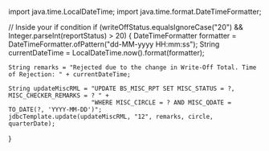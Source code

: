 import java.time.LocalDateTime;
import java.time.format.DateTimeFormatter;

// Inside your if condition
if (writeOffStatus.equalsIgnoreCase("20") && Integer.parseInt(reportStatus) > 20) {
    DateTimeFormatter formatter = DateTimeFormatter.ofPattern("dd-MM-yyyy HH:mm:ss");
    String currentDateTime = LocalDateTime.now().format(formatter);

    String remarks = "Rejected due to the change in Write-Off Total. Time of Rejection: " + currentDateTime;

    String updateMiscRML = "UPDATE BS_MISC_RPT SET MISC_STATUS = ?, MISC_CHECKER_REMARKS = ? " +
                           "WHERE MISC_CIRCLE = ? AND MISC_QDATE = TO_DATE(?, 'YYYY-MM-DD')";
    jdbcTemplate.update(updateMiscRML, "12", remarks, circle, quarterDate);
}